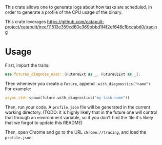 This crate allows one to generate logs about how tasks are scheduled, in order to generate a
profile of the CPU usage of the binary.

This crate leverages https://github.com/catapult-project/catapult/tree/11513e359cd60e369bbbd1f4f2ef648c1bccabd0/tracing

# Usage

First, import the traits:

```rust
use futures_diagnose_exec::{FutureExt as _, Future01Ext as _};
```

Then whenever you create a `Future`, append `.with_diagnostics("name")`. For example:

```rust
async_std::spawn(future.with_diagnostics("my-task-name"))
```

Then, run your code. A `profile.json` file will be generated in the current working directory.
(TODO: it is highly likely that in the future one will control that through an environment
variable, so if you don't find the file it's likely that we forgot to update this README)

Then, open Chrome and go to the URL `chrome://tracing`, and load the `profile.json`.
